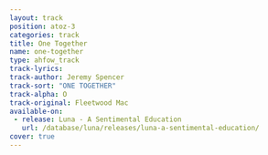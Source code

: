 ```yaml
---
layout: track
position: atoz-3
categories: track
title: One Together
name: one-together
type: ahfow_track
track-lyrics: 
track-author: Jeremy Spencer
track-sort: "ONE TOGETHER"
track-alpha: O
track-original: Fleetwood Mac
available-on:
 - release: Luna - A Sentimental Education
   url: /database/luna/releases/luna-a-sentimental-education/
cover: true
---
```

